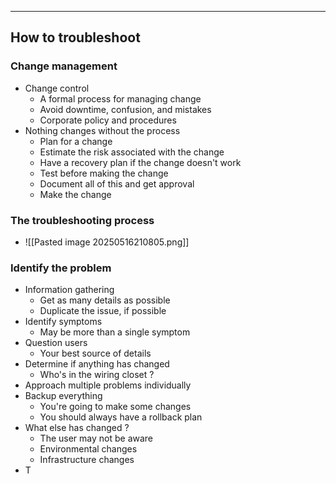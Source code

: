 
---

## How to troubleshoot

### Change management
- Change control
	- A formal process for managing change
	- Avoid downtime, confusion, and mistakes
	- Corporate policy and procedures
- Nothing changes without the process
	- Plan for a change
	- Estimate the risk associated with the change
	- Have a recovery plan if the change doesn't work
	- Test before making the change
	- Document all of this and get approval
	- Make the change
### The troubleshooting process
- ![[Pasted image 20250516210805.png]]

### Identify the problem
- Information gathering
	- Get as many details as possible
	- Duplicate the issue, if possible
- Identify symptoms
	- May be more than a single symptom
- Question users
	- Your best source of details
- Determine if anything has changed
	- Who's in the wiring closet ?
- Approach multiple problems individually
- Backup everything
	- You're going to make some changes 
	- You should always have a rollback plan
- What else has changed ?
	- The user may not be aware
	- Environmental changes
	- Infrastructure changes
- T